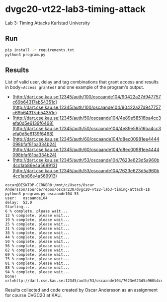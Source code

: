 # dvgc20-vt22-lab3-timing-attack
Lab 3: Timing Attacks Karlstad University

## Run
```bash
pip install -r requirements.txt
python3 program.py
```

## Results
List of valid user, delay and tag combinations that grant access and results in body=`Access granted!` and one example of the program's output.
* [http://dart.cse.kau.se:12345/auth/100/oscaande104/90422a27d947757c69b64317ab54351c](http://dart.cse.kau.se:12345/auth/100/oscaande104/90422a27d947757c69b64317ab54351c)
* [http://dart.cse.kau.se:12345/auth/50/oscaande104/4e89e58516ba4cc3efa0d5e6139f6468](http://dart.cse.kau.se:12345/auth/50/oscaande104/4e89e58516ba4cc3efa0d5e6139f6468)
* [http://dart.cse.kau.se:12345/auth/60/oscaande104/d8ec00981ee4444098bfaf81ba334b24](http://dart.cse.kau.se:12345/auth/60/oscaande104/d8ec00981ee4444098bfaf81ba334b24)
* [http://dart.cse.kau.se:12345/auth/53/oscaande104/7623e623d5a960b4cc1ab86e4a569913](http://dart.cse.kau.se:12345/auth/53/oscaande104/7623e623d5a960b4cc1ab86e4a569913)

```
oscar@DESKTOP-CCRNBR0:/mnt/c/Users/Oscar Andersson/source/repos/oscar230/dvgc20-vt22-lab3-timing-attack-1$ python3 program.py oscaande104 53
user:   oscaande104
delay:  53.0
Starting...
6 % complete, please wait...
12 % complete, please wait...
19 % complete, please wait...
25 % complete, please wait...
31 % complete, please wait...
38 % complete, please wait...
44 % complete, please wait...
50 % complete, please wait...
56 % complete, please wait...
62 % complete, please wait...
69 % complete, please wait...
75 % complete, please wait...
81 % complete, please wait...
88 % complete, please wait...
94 % complete, please wait...
Done!
url=http://dart.cse.kau.se:12345/auth/53/oscaande104/7623e623d5a960b4cc1ab86e4a569913
```

Results collected and code created by Oscar Andersson as an assignment for course DVGC20 at KAU.